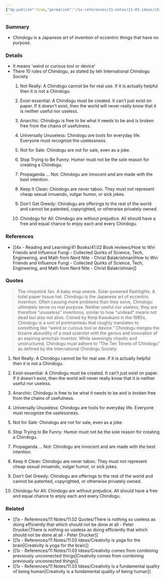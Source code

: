 ```yaml
---
{"dg-publish":true,"permalink":"/1x-references/11-notes/11-03-ideas/chindogu-the-japanese-art-of-eccentric-invention/","title":"Chindogu - the Japanese art of eccentric invention","created":"2025-01-09T22:38:10.262+03:00","updated":"2025-01-09T23:01:04.587+03:00"}
---
```



### Summary
- Chindogu is a Japanese art of invention of eccentric things that have no purpose.

### Details
- It means 'weird or curious tool or device'
- There 10 rules of Chindogu, as stated by teh International Chindogu Society
	1. Not Really: A Chindogu cannot be for real use. If it is actually helpful then it is not a Chindogu.
	2. Exist-essential: A Chindogu must be created. It can’t just exist on paper. If it doesn’t exist, then the world will never really know that it is neither useful nor useless.
	3. Anarchic: Chindogu is free to be what it needs to be and is broken free from the chains of usefulness.
	
	
	4. Universally Unuseless: Chindogu are tools for everyday life. Everyone must recognize the uselessness.
	5. Not for Sale: Chindogu are not for sale, even as a joke.
	6. Stop Trying to Be Funny: Humor must not be the sole reason for creating a Chindogu.
	7. Propaganda … Not: Chindogu are innocent and are made with the best intention.
	8. Keep It Clean: Chindogu are never taboo. They must not represent cheap sexual innuendo, vulgar humor, or sick jokes.
	9. Don’t Get Greedy: Chindogu are offerings to the rest of the world and cannot be patented, copyrighted, or otherwise privately owned.
	10. Chindogu for All: Chindogu are without prejudice. All should have a free and equal chance to enjoy each and every Chindogu.

### References
- [[4x - Reading and Learning/41 Books/41.02 Book reviews/How to Win Friends and Influence Fungi - Collected Quirks of Science, Tech, Engineering, and Math from Nerd Nite - Christ Balakrishnan\|How to Win Friends and Influence Fungi - Collected Quirks of Science, Tech, Engineering, and Math from Nerd Nite - Christ Balakrishnan]]

### Quotes
> The chopstick fan. A baby mop onesie. Solar-powered flashlights. A toilet paper tissue hat.
Chindogu is the Japanese art of eccentric invention. Often causing more problems than they solve, Chindogu ultimately serve no real purpose. Neither useful nor useless, they are therefore “unuseless” inventions, similar to how “undead” means not dead but also not alive.
Coined by Kenji Kawakami in the 1980s, Chindogu is a sort of portmanteau that roughly translates to something like “weird or curious tool or device.” Chindogu merges the bizarre absurdity of a mad scientist with the genius and innovation of an aspiring armchair inventor.
While seemingly chaotic and unstructured, Chindogu must adhere to “The Ten Tenets of Chindogu” as defined by the International Chindogu Society:
1. Not Really: A Chindogu cannot be for real use. If it is actually helpful then it is not a Chindogu.
2. Exist-essential: A Chindogu must be created. It can’t just exist on paper. If it doesn’t exist, then the world will never really know that it is neither useful nor useless.
3. Anarchic: Chindogu is free to be what it needs to be and is broken free from the chains of usefulness.


4. Universally Unuseless: Chindogu are tools for everyday life. Everyone must recognize the uselessness.
5. Not for Sale: Chindogu are not for sale, even as a joke.
6. Stop Trying to Be Funny: Humor must not be the sole reason for creating a Chindogu.
7. Propaganda … Not: Chindogu are innocent and are made with the best intention.
8. Keep It Clean: Chindogu are never taboo. They must not represent cheap sexual innuendo, vulgar humor, or sick jokes.
9. Don’t Get Greedy: Chindogu are offerings to the rest of the world and cannot be patented, copyrighted, or otherwise privately owned.
10. Chindogu for All: Chindogu are without prejudice. All should have a free and equal chance to enjoy each and every Chindogu.

### Related
- [[1x - References/11 Notes/11.02 Quotes/There is nothing so useless as doing efficiently that which should not be done at all - Peter Drucker\|There is nothing so useless as doing efficiently that which should not be done at all - Peter Drucker]]
- [[1x - References/11 Notes/11.03 Ideas/Creativity is yoga for the brain\|Creativity is yoga for the brain]]
- [[1x - References/11 Notes/11.03 Ideas/Creativity comes from combining previously unconnected things\|Creativity comes from combining previously unconnected things]]
- [[1x - References/11 Notes/11.03 Ideas/Creativity is a fundamental quality of being human\|Creativity is a fundamental quality of being human]]